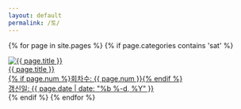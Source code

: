```yaml
---
layout: default
permalink: /토/
---
```

<script>
	window.onload=function(){document.getElementById("msat").className="ctd"};
</script>
{% for page in site.pages %}
{% if page.categories contains 'sat' %}
<div class="img">
<a href="{{ page.url | prepend: site.baseurl }}">
<img src="{{ page.img }}" alt="{{ page.title }}">
<div id="img_text">{{ page.title }}
<div class="img_text">{% if page.num %}회차수: {{ page.num }}{% endif %}</div>
<div class="img_text">갱신일: {{ page.date | date: "%b %-d, %Y" }}</div></div>
</div></a>
</div>
{% endif %}
{% endfor %}